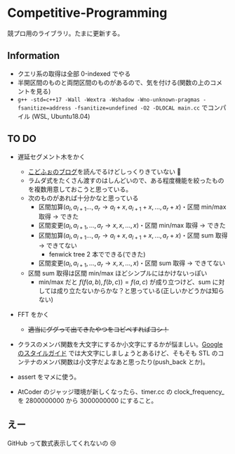# Competitive-Programming

競プロ用のライブラリ。たまに更新する。  

## Information

- クエリ系の取得は全部 0-indexed でやる  
- 半開区間のものと両閉区間のものがあるので、気を付ける(関数の上のコメントを見る)  
- ```g++ -std=c++17 -Wall -Wextra -Wshadow -Wno-unknown-pragmas -fsanitize=address -fsanitize=undefined -O2 -DLOCAL main.cc``` でコンパイル (WSL, Ubuntu18.04)

## TO DO  

- 遅延セグメント木をかく
  - [こどふぉのブログ](https://codeforces.com/blog/entry/18051)を読んでるけどしっくりきていない :thinking:
  - ラムダ式をたくさん渡すのはしんどいので、ある程度機能を絞ったものを複数用意しておこうと思っている。
  - 次のものがあれば十分かなと思っている
    - 区間加算($a_l,a_{l+1}...,a_r\to a_l+x,a_{l+1}+x,...,a_r+x$)・区間 min/max 取得 $\to$ できた
    - 区間変更($a_l,a_{l+1},...,a_r\to x,x,...,x$)・区間 min/max 取得 $\to$ できた
    - 区間加算($a_l,a_{l+1}...,a_r\to a_l+x,a_{l+1}+x,...,a_r+x$)・区間 sum 取得 $\to$ できてない  
      - fenwick tree 2 本でできる(できた)  
    - 区間変更($a_l,a_{l+1},...,a_r\to x,x,...,x$)・区間 sum 取得 $\to$ できてない
  - 区間 sum 取得は区間 min/max ほどシンプルにはかけないっぽい
    - min/max だと $f(f(a,b), f(b,c)) = f(a,c)$ が成り立つけど、sum に対しては成り立たないからかな？と思っている(正しいかどうかは知らない)  

- FFT をかく  
  - ~~適当にググって出てきたやつをコピペすればヨシ！~~  

- クラスのメンバ関数を大文字にするか小文字にするかが悩ましい。[Google のスタイルガイド](https://ttsuki.github.io/styleguide/cppguide.ja.html) では大文字にしましょうとあるけど、そもそも STL のコンテナのメンバ関数は小文字だよなあと思ったり(push_back とか)。  

- assert をマメに使う。  

- AtCoder のジャッジ環境が新しくなったら、timer.cc の clock_frequency_ を 2800000000 から 3000000000 にすること。  

## えー

GitHub って数式表示してくれないの :cry:  
